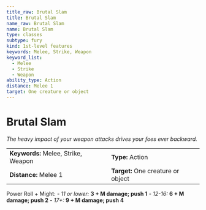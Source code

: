 ```yaml
---
title_raw: Brutal Slam
title: Brutal Slam
name_raw: Brutal Slam
name: Brutal Slam
type: classes
subtype: fury
kind: 1st-level features
keywords: Melee, Strike, Weapon
keyword_list:
  - Melee
  - Strike
  - Weapon
ability_type: Action
distance: Melee 1
target: One creature or object
---
```


# Brutal Slam

*The heavy impact of your weapon attacks drives your foes ever backward.*

|                                     |                                    |
| :---------------------------------- | :--------------------------------- |
| **Keywords:** Melee, Strike, Weapon | **Type:** Action                   |
| **Distance:** Melee 1               | **Target:** One creature or object |

Power Roll + Might: - *11 or lower:* **3 + M damage; push 1** - *12-16:* **6 + M damage; push 2** - *17+:* **9 + M damage; push 4**
